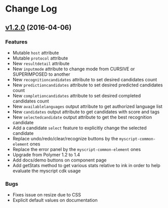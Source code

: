 # Change Log

## [v1.2.0](https://github.com/MyScript/myscript-text-web/tree/v1.2.0) (2016-04-06)

### Features
- Mutable `host` attribute
- Mutable `protocol` attribute
- New `resultdetail` attribute 
- New `inputmode` attribute to change mode from CURSIVE or SUPERIMPOSED to another
- New `recognitioncandidates` attribute to set desired candidates count
- New `predictioncandidates` attribute to set desired predicted candidates count
- New `completioncandidates` attribute to set desired completed candidates count
- New `availablelanguages` output attribute to get authorized language list
- New `candidates` output attribute to get candidates with score and tags
- New `selectedcandidate` output attribute to get the best recognition candidate
- Add a candidate `select` feature to explicitly change the selected candidate
- Replace undo/redo/clear/recognize buttons by the `myscript-common-element` ones
- Replace the error panel by the `myscript-common-element` ones
- Upgrade from Polymer 1.2 to 1.4
- Add docs/demo buttons on component page
- Add getStats method to get various stats relative to ink in order to help evaluate the myscript cdk usage


### Bugs
- Fixes issue on resize due to CSS
- Explicit default values on documentation 
